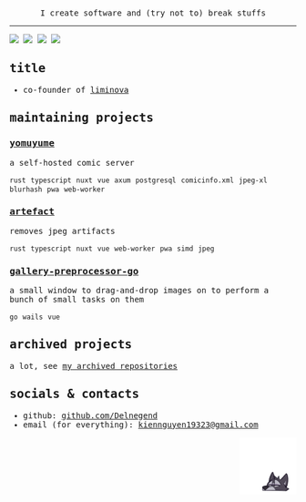 <samp>
  <div align=center>I create software and (try not to) break stuffs</div>

---

![](https://raw.githubusercontent.com/Delnegend/github-stats/master/generated/languages.svg#gh-dark-mode-only)
![](https://raw.githubusercontent.com/Delnegend/github-stats/master/generated/languages.svg#gh-light-mode-only)
![](https://raw.githubusercontent.com/Delnegend/github-stats/master/generated/overview.svg#gh-dark-mode-only)
![](https://raw.githubusercontent.com/Delnegend/github-stats/master/generated/overview.svg#gh-light-mode-only)

## title
- co-founder of [liminova](https://liminova.net/)

## maintaining projects
### [yomuyume](https://github.com/Liminova/yomuyume)

a self-hosted comic server

`rust` `typescript` `nuxt` `vue` `axum` `postgresql` `comicinfo.xml` `jpeg-xl` `blurhash` `pwa` `web-worker`

### [artefact](https://artefact.delnegend.com)

removes jpeg artifacts

`rust` `typescript` `nuxt` `vue` `web-worker` `pwa` `simd` `jpeg`

### [gallery-preprocessor-go](https://github.com/Delnegend/gallery-preprocessor-go)

a small window to drag-and-drop images on to perform a bunch of small tasks on them

`go` `wails` `vue`

## archived projects
a lot, see [my archived repositories](https://github.com/Delnegend?tab=repositories&q=&type=archived&language=&sort=)

## socials & contacts
- github: [github.com/Delnegend](https://github.com/Delnegend)
- email (for everything): [kiennguyen19323@gmail.com](mailto:kiennguyen19323@gmail.com)

<div align="right"><img src="./sticker.webp" width="100px"></div>
